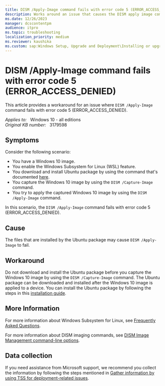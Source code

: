 ```yaml
---
title: DISM /Apply-Image command fails with error code 5 (ERROR_ACCESS_DENIED)
description: Works around an issue that causes the DISM apply image command to fail with error code 5 (ERROR_ACCESS_DENIED). Occurs when you try to apply a Windows 10 1607 image by using the Windows Subsystem for Linux (WSL) feature.
ms.date: 12/26/2023
manager: dcscontentpm
audience: itpro
ms.topic: troubleshooting
localization_priority: medium
ms.reviewer: kaushika
ms.custom: sap:Windows Setup, Upgrade and Deployment\Installing or upgrading Windows, csstroubleshoot, linux-related-content
---
```

# DISM /Apply-Image command fails with error code 5 (ERROR_ACCESS_DENIED)

This article provides a workaround for an issue where `DISM /Apply-Image` command fails with error code 5 (ERROR_ACCESS_DENIED).

_Applies to:_ &nbsp; Windows 10 - all editions  
_Original KB number:_ &nbsp; 3179598

## Symptoms

Consider the following scenario:

- You have a Windows 10 image.
- You enable the Windows Subsystem for Linux (WSL) feature.
- You download and install Ubuntu package by using the command that's documented [here](/windows/wsl/reference).
- You capture the Windows 10 image by using the `DISM /Capture-Image` command.
- You try to apply the captured Windows 10 image by using the `DISM /Apply-Image` command.

In this scenario, the `DISM /Apply-Image` command fails with error code 5 (ERROR_ACCESS_DENIED).

## Cause

The files that are installed by the Ubuntu package may cause `DISM /Apply-Image` to fail.

## Workaround

Do not download and install the Ubuntu package before you capture the Windows 10 image by using the `DISM /Capture-Image` command. The Ubuntu package can be downloaded and installed after the Windows 10 image is applied to a device. You can install the Ubuntu package by following the steps in this [installation guide](/windows/wsl/install-win10).

## More Information

For more information about Windows Subsystem for Linux, see [Frequently Asked Questions](/windows/wsl/faq).

For more information about DISM imaging commands, see [DISM Image Management command-line options](/windows-hardware/manufacture/desktop/dism-image-management-command-line-options-s14).

## Data collection

If you need assistance from Microsoft support, we recommend you collect the information by following the steps mentioned in [Gather information by using TSS for deployment-related issues](../windows-troubleshooters/gather-information-using-tss-deployment.md).
